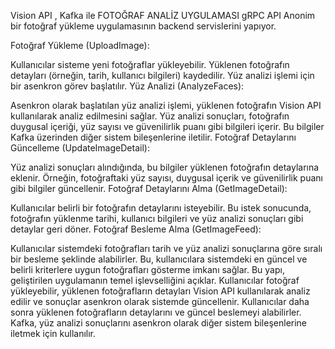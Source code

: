 Vision API , Kafka ile FOTOĞRAF ANALİZ UYGULAMASI gRPC API
Anonim bir fotoğraf yükleme uygulamasının backend servislerini yapıyor.

Fotoğraf Yükleme (UploadImage):

Kullanıcılar sisteme yeni fotoğraflar yükleyebilir.
Yüklenen fotoğrafın detayları (örneğin, tarih, kullanıcı bilgileri) kaydedilir.
Yüz analizi işlemi için bir asenkron görev başlatılır.
Yüz Analizi (AnalyzeFaces):

Asenkron olarak başlatılan yüz analizi işlemi, yüklenen fotoğrafın Vision API kullanılarak analiz edilmesini sağlar.
Yüz analizi sonuçları, fotoğrafın duygusal içeriği, yüz sayısı ve güvenilirlik puanı gibi bilgileri içerir.
Bu bilgiler Kafka üzerinden diğer sistem bileşenlerine iletilir.
Fotoğraf Detaylarını Güncelleme (UpdateImageDetail):

Yüz analizi sonuçları alındığında, bu bilgiler yüklenen fotoğrafın detaylarına eklenir.
Örneğin, fotoğraftaki yüz sayısı, duygusal içerik ve güvenilirlik puanı gibi bilgiler güncellenir.
Fotoğraf Detaylarını Alma (GetImageDetail):

Kullanıcılar belirli bir fotoğrafın detaylarını isteyebilir.
Bu istek sonucunda, fotoğrafın yüklenme tarihi, kullanıcı bilgileri ve yüz analizi sonuçları gibi detaylar geri döner.
Fotoğraf Besleme Alma (GetImageFeed):

Kullanıcılar sistemdeki fotoğrafları tarih ve yüz analizi sonuçlarına göre sıralı bir besleme şeklinde alabilirler.
Bu, kullanıcılara sistemdeki en güncel ve belirli kriterlere uygun fotoğrafları gösterme imkanı sağlar.
Bu yapı, geliştirilen uygulamanın temel işlevselliğini açıklar. Kullanıcılar fotoğraf yükleyebilir, yüklenen fotoğrafların detayları Vision API kullanılarak analiz edilir ve sonuçlar asenkron olarak sistemde güncellenir. Kullanıcılar daha sonra yüklenen fotoğrafların detaylarını ve güncel beslemeyi alabilirler. Kafka, yüz analizi sonuçlarını asenkron olarak diğer sistem bileşenlerine iletmek için kullanılır.
